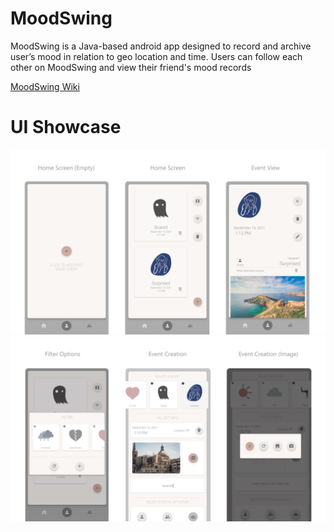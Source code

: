 # MoodSwing
MoodSwing is a Java-based android app designed to record and archive user’s mood in relation to geo location and time. Users can follow each other on MoodSwing and view their  friend's mood records

[MoodSwing Wiki](https://github.com/CMPUT301F19T21/MoodSwing/wiki)

# UI Showcase
![MoodSwing UI Showcase 1](https://github.com/CMPUT301F19T21/MoodSwing/blob/master/UI_mockup/uishowcase1.png "MoodSwing UI Showcase 1")
![MoodSwing UI Showcase 2](https://github.com/CMPUT301F19T21/MoodSwing/blob/master/UI_mockup/uishowcase2.png "MoodSwing UI Showcase 2")